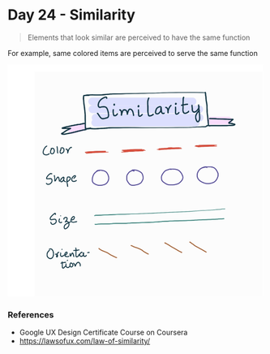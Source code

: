 # Day 24 - Similarity

> Elements that look similar are perceived to have the same function

For example, same colored items are perceived to serve the same function

<img src="images/Day24similarity.png" alt="A diagram representing the Gestalt principle of Similarity where the objects with same color, size, shape, and orientation appear to have the same function"> <br/>


### References

- Google UX Design Certificate Course on Coursera
- https://lawsofux.com/law-of-similarity/
